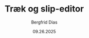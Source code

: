 ﻿---
uid: help-da-marketing-editor-redirect
title: Træk og slip-editor
description: Træk og slip-editor
author: Bergfrid Dias
date: 09.26.2025
language: da
redirect_url: https://docs.superoffice.com/da/marketing/editor/learn/index.html
---
